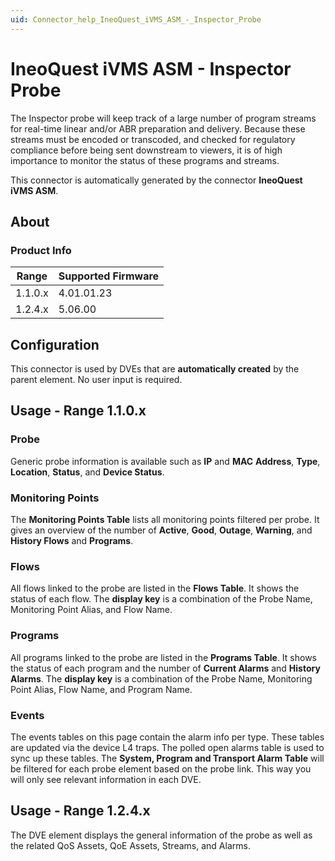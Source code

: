 ```yaml
---
uid: Connector_help_IneoQuest_iVMS_ASM_-_Inspector_Probe
---
```


# IneoQuest iVMS ASM - Inspector Probe

The Inspector probe will keep track of a large number of program streams for real-time linear and/or ABR preparation and delivery. Because these streams must be encoded or transcoded, and checked for regulatory compliance before being sent downstream to viewers, it is of high importance to monitor the status of these programs and streams.

This connector is automatically generated by the connector **IneoQuest iVMS ASM**.

## About

### Product Info

| **Range** | **Supported Firmware** |
|-----------|------------------------|
| 1.1.0.x   | 4.01.01.23             |
| 1.2.4.x   | 5.06.00                |

## Configuration

This connector is used by DVEs that are **automatically created** by the parent element. No user input is required.

## Usage - Range 1.1.0.x

### Probe

Generic probe information is available such as **IP** and **MAC** **Address**, **Type**, **Location**, **Status**, and **Device Status**.

### Monitoring Points

The **Monitoring Points Table** lists all monitoring points filtered per probe. It gives an overview of the number of **Active**, **Good**, **Outage**, **Warning**, and **History Flows** and **Programs**.

### Flows

All flows linked to the probe are listed in the **Flows Table**. It shows the status of each flow. The **display key** is a combination of the Probe Name, Monitoring Point Alias, and Flow Name.

### Programs

All programs linked to the probe are listed in the **Programs Table**. It shows the status of each program and the number of **Current Alarms** and **History Alarms**. The **display key** is a combination of the Probe Name, Monitoring Point Alias, Flow Name, and Program Name.

### Events

The events tables on this page contain the alarm info per type. These tables are updated via the device L4 traps. The polled open alarms table is used to sync up these tables.
The **System, Program and Transport Alarm Table** will be filtered for each probe element based on the probe link. This way you will only see relevant information in each DVE.

## Usage - Range 1.2.4.x

The DVE element displays the general information of the probe as well as the related QoS Assets, QoE Assets, Streams, and Alarms.
